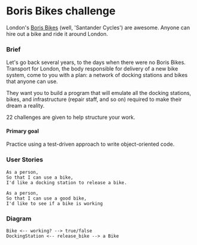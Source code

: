 # Boris Bikes challenge

London's [Boris Bikes](https://tfl.gov.uk/modes/cycling/santander-cycles) (well, 'Santander Cycles') are awesome. Anyone can hire out a bike and ride it around London.

### Brief

Let's go back several years, to the days when there were no Boris Bikes. Transport for London, the body responsible for delivery of a new bike system, come to you with a plan: a network of docking stations and bikes that anyone can use.

They want you to build a program that will emulate all the docking stations, bikes, and infrastructure (repair staff, and so on) required to make their dream a reality.

22 challenges are given to help structure your work.

#### Primary goal

Practice using a test-driven approach to write object-oriented code.

### User Stories  

```  
As a person,  
So that I can use a bike,  
I'd like a docking station to release a bike.  

As a person,  
So that I can use a good bike,  
I'd like to see if a bike is working  
```

### Diagram

```
Bike <-- working? --> true/false
DockingStation <-- release_bike --> a Bike
```
